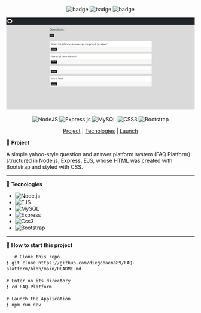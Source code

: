 <div align="center">

![badge](https://badgen.net/badge/languages/3/:color?)
 ![badge](https://badgen.net/badge/made_by/diegobaena89/:color?) 
 ![badge](https://badgen.net/github/license/micromatch/micromatch) 


![FAQ](https://raw.githubusercontent.com/diegobaena89/FAQ-platform/main/faq.gif)


<img alt="NodeJS" src="https://img.shields.io/badge/node.js%20-%2343853D.svg?&style=for-the-badge&logo=node.js&logoColor=white"/>  <img alt="Express.js" src="https://img.shields.io/badge/express.js%20-%23404d59.svg?&style=for-the-badge"/>  <img alt="MySQL" src="https://img.shields.io/badge/mysql-%2300f.svg?&style=for-the-badge&logo=mysql&logoColor=white"/>   <img alt="CSS3" src="https://img.shields.io/badge/css3%20-%231572B6.svg?&style=for-the-badge&logo=css3&logoColor=white"/>   <img alt="Bootstrap" src="https://img.shields.io/badge/bootstrap%20-%23563D7C.svg?&style=for-the-badge&logo=bootstrap&logoColor=white"/>   


[Project](#project) | [Tecnologies](#tecnologies) | [Launch](#launch)


</div>


📝 <a id="project"> **Project** </a>

A simple yahoo-style question and answer platform system (FAQ Platform) structured in Node.js, Express, EJS, whose HTML was created with Bootstrap and styled with CSS.

---

🚀 <a id="tecnologies"> **Tecnologies** </a>

- ![Node.js](https://nodejs.org/en/docs/)
- ![EJS](https://ejs.co/)
- ![MySQL](https://dev.mysql.com/doc/)
- ![Express](https://expressjs.com/pt-br/)
- ![Css3](https://www.w3schools.com/css/)
- ![Bootstrap](https://getbootstrap.com/)

---

📂 <a id="launch"> **How to start this project** </a>

       # Clone this repo
    ❯ git clone https://github.com/diegobaena89/FAQ-platform/blob/main/README.md

    # Enter on its directory
    ❯ cd FAQ-Platform

    # Launch the Application    
    ❯ npm run dev
